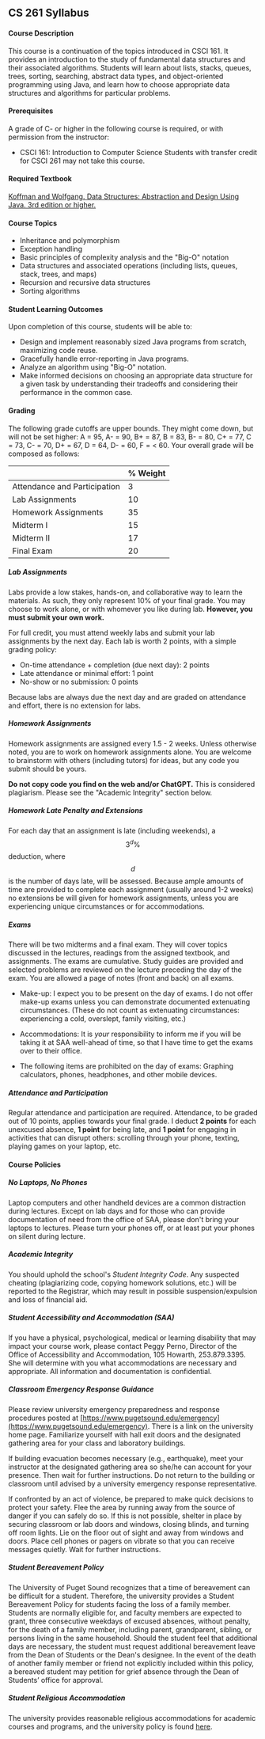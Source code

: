 ## CS 261 Syllabus


#### Course Description
This course is a continuation of the topics introduced in CSCI 161. It provides an introduction to the study of fundamental data structures and their associated algorithms. Students will learn about lists, stacks, queues, trees, sorting, searching, abstract data types, and object-oriented programming using Java, and learn how to choose appropriate data structures and algorithms for particular problems. 

#### Prerequisites
A grade of C- or higher in the following course is required, or with permission from the instructor:
- CSCI 161: Introduction to Computer Science
Students with transfer credit for CSCI 261 may not take this course.

#### Required Textbook
[Koffman and Wolfgang. Data Structures: Abstraction and Design Using Java. 3rd edition or higher.](https://www.amazon.com/Data-Structures-Abstraction-Design-Using/dp/1119703611/)


#### Course Topics
- Inheritance and polymorphism
- Exception handling
- Basic principles of complexity analysis and the "Big-O" notation
- Data structures and associated operations (including lists, queues, stack, trees, and maps)
- Recursion and recursive data structures
- Sorting algorithms


#### Student Learning Outcomes
Upon completion of this course, students will be able to:
- Design and implement reasonably sized Java programs from scratch, maximizing code reuse.
- Gracefully handle error-reporting in Java programs.
- Analyze an algorithm using "Big-O" notation.
- Make informed decisions on choosing an appropriate data structure for a given task by understanding their tradeoffs and considering their performance in the common case.


#### Grading
The following grade cutoffs are upper bounds. They might come down, but will not be set higher: A = 95, A- = 90, B+ = 87, B = 83, B- = 80, C+ = 77, C = 73, C- = 70, D+ = 67, D = 64, D- = 60, F = $<$ 60. Your overall grade will be composed as follows:

|   | % Weight |
| :--- | :--- |
| Attendance and Participation | 3 |
| Lab Assignments | 10 |
| Homework Assignments | 35 |
| Midterm I | 15 |
| Midterm II | 17 |
| Final Exam | 20 |

##### Lab Assignments
Labs provide a low stakes, hands-on, and collaborative way to learn the materials. As such, they only represent 10% of your final grade. You may choose to work alone, or with whomever you like during lab. **However, you must submit your own work.**

For full credit, you must attend weekly labs and submit your lab assignments by the next day. Each lab is worth 2 points, with a simple grading policy:
- On-time attendance + completion (due next day): 2 points
- Late attendance or minimal effort: 1 point
- No-show or no submission: 0 points

Because labs are always due the next day and are graded on attendance and effort, there is no extension for labs.

##### Homework Assignments
Homework assignments are assigned every 1.5 - 2 weeks. Unless otherwise noted, you are to work on homework assignments alone. You are welcome to brainstorm with others (including tutors) for ideas, but any code you submit should be yours.

**Do not copy code you find on the web and/or ChatGPT.** This is considered plagiarism. Please see the "Academic Integrity" section below.

##### Homework Late Penalty and Extensions
For each day that an assignment is late (including weekends), a $$3^d\%$$ deduction, where $$d$$ is the number of days late, will be assessed. Because ample amounts of time are provided to complete each assignment (usually around 1-2 weeks) no extensions be will given for homework assignments, unless you are experiencing unique circumstances or for accommodations.

##### Exams
There will be two midterms and a final exam. They will cover topics discussed in the lectures, readings from the assigned textbook, and assignments. The exams are cumulative. Study guides are provided and selected problems are reviewed on the lecture preceding the day of the exam. You are allowed a page of notes (front and back) on all exams. 

- Make-up: I expect you to be present on the day of exams. I do not offer make-up exams unless you can demonstrate documented extenuating circumstances. (These do not count as extenuating circumstances: experiencing a cold, overslept, family visiting, etc.)

- Accommodations: It is *your* responsibility to inform me if you will be taking it at SAA well-ahead of time, so that I have time to get the exams over to their office.

- The following items are prohibited on the day of exams: Graphing calculators, phones, headphones, and other mobile devices.


##### Attendance and Participation
Regular attendance and participation are required. Attendance, to be graded out of 10 points, applies towards your final grade. I deduct **2 points** for each unexcused absence, **1 point** for being late, and **1 point** for engaging in activities that can disrupt others: scrolling through your phone, texting, playing games on your laptop, etc.


#### Course Policies

##### No Laptops, No Phones
Laptop computers and other handheld devices are a common distraction during lectures. Except on lab days and for those who can provide documentation of need from the office of SAA, please don't bring your laptops to lectures. Please turn your phones off, or at least put your phones on silent during lecture.

##### Academic Integrity
You should uphold the school's *Student Integrity Code*. Any suspected cheating (plagiarizing code, copying homework solutions, etc.) will be reported to the Registrar, which may result in possible suspension/expulsion and loss of financial aid. 

##### Student Accessibility and Accommodation (SAA)
If you have a physical, psychological, medical or learning disability that may impact your course work, please contact Peggy Perno, Director of the Office of Accessibility and Accommodation, 105 Howarth, 253.879.3395. She will determine with you what accommodations are necessary and appropriate. All information and documentation is confidential.

##### Classroom Emergency Response Guidance
Please review university emergency preparedness and response procedures posted at [https://www.pugetsound.edu/emergency](https://www.pugetsound.edu/emergency). There is a link on the university home page. Familiarize yourself with hall exit doors and the designated gathering area for your class and laboratory buildings.
 
If building evacuation becomes necessary (e.g., earthquake), meet your instructor at the designated gathering area so she/he can account for your presence. Then wait for further instructions. Do not return to the building or classroom until advised by a university emergency response representative.
 
If confronted by an act of violence, be prepared to make quick decisions to protect your safety. Flee the area by running away from the source of danger if you can safely do so. If this is not possible, shelter in place by securing classroom or lab doors and windows, closing blinds, and turning off room lights. Lie on the floor out of sight and away from windows and doors. Place cell phones or pagers on vibrate so that you can receive messages quietly. Wait for further instructions.

##### Student Bereavement Policy
The University of Puget Sound recognizes that a time of bereavement can be difficult for a student. Therefore,  the university provides a Student Bereavement Policy for students facing the loss of a family member. Students are normally eligible for, and faculty members are expected to grant, three consecutive weekdays of excused absences, without penalty, for the death of a family member, including parent, grandparent, sibling, or persons living in the same household. Should the student feel that additional days are necessary, the student must request additional bereavement leave from the Dean of Students or the Dean's designee. In the event of the death of another family member or friend not explicitly included within this policy, a bereaved student may petition for grief absence through the Dean of Students’ office for approval.

##### Student Religious Accommodation
The university provides reasonable religious accommodations for academic courses and programs, and the university policy is found [here](https://www.pugetsound.edu/about/offices-services/human-resources/policies/campus-policies/student-religious-accommodations-in-academic-courses-or-programs}{https://www.pugetsound.edu/about/offices-services/human-resources/policies/campus-policies/student-religious-accommodations-in-academic-courses-or-programs).


